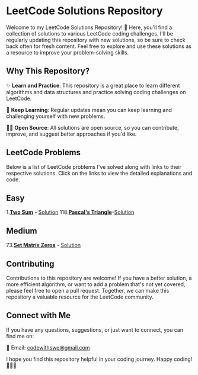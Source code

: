 # LeetCode Solutions Repository

Welcome to my LeetCode Solutions Repository! 👋 Here, you'll find a collection of solutions to various LeetCode coding challenges. I'll be regularly updating this repository with new solutions, so be sure to check back often for fresh content. Feel free to explore and use these solutions as a resource to improve your problem-solving skills.

## Why This Repository?

✨ **Learn and Practice**: This repository is a great place to learn different algorithms and data structures and practice solving coding challenges on LeetCode.

🚀 **Keep Learning**: Regular updates mean you can keep learning and challenging yourself with new problems.

👨‍💻 **Open Source**: All solutions are open source, so you can contribute, improve, and suggest better approaches if you'd like.

## LeetCode Problems

Below is a list of LeetCode problems I've solved along with links to their respective solutions. Click on the links to view the detailed explanations and code.
## Easy
1.[**Two Sum**](https://leetcode.com/problems/two-sum) - [Solution](https://github.com/codewithswe/LeetCode/blob/main/Two%20Sum)
118.[**Pascal's Triangle**](https://leetcode.com/problems/pascals-triangle/)-[Solution](https://github.com/codewithswe/LeetCode/blob/main/118.%20Pascal's%20Triangle)
## Medium
73.[**Set Matrix Zeros**](https://leetcode.com/problems/set-matrix-zeroes/) - [Solution](https://github.com/codewithswe/LeetCode/blob/main/73.%20Set%20Matrix%20Zeroes)
## Contributing

Contributions to this repository are welcome! If you have a better solution, a more efficient algorithm, or want to add a problem that's not yet covered, please feel free to open a pull request. Together, we can make this repository a valuable resource for the LeetCode community.

## Connect with Me

If you have any questions, suggestions, or just want to connect, you can find me on:

📧 Email: [codewithswe@gmail.com](mailto:codewithswe@gmail.com)

I hope you find this repository helpful in your coding journey. Happy coding! 🚀👨‍💻
